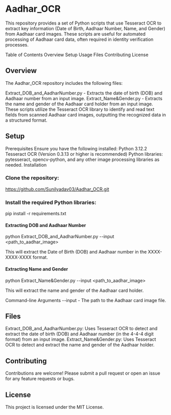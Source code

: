 # Aadhar_OCR

This repository provides a set of Python scripts that use Tesseract OCR to extract key information (Date of Birth, Aadhaar Number, Name, and Gender) from Aadhaar card images. These scripts are useful for automated processing of Aadhaar card data, often required in identity verification processes.

Table of Contents
Overview
Setup
Usage
Files
Contributing
License


## Overview
The Aadhar_OCR repository includes the following files:

Extract_DOB_and_AadharNumber.py - Extracts the date of birth (DOB) and Aadhaar number from an input image.
Extract_Name&Gender.py - Extracts the name and gender of the Aadhaar card holder from an input image.
These scripts utilize the Tesseract OCR library to identify and read text fields from scanned Aadhaar card images, outputting the recognized data in a structured format.

## Setup
Prerequisites
Ensure you have the following installed:
Python 3.12.2 
Tesseract OCR (Version 0.3.13 or higher is recommended)
Python libraries: pytesseract, opencv-python, and any other image processing libraries as needed.
Installation

### Clone the repository:
https://github.com/Sunilyadav03/Aadhar_OCR.git

### Install the required Python libraries:
pip install -r requirements.txt

#### Extracting DOB and Aadhaar Number

python Extract_DOB_and_AadharNumber.py --input <path_to_aadhar_image>

This will extract the Date of Birth (DOB) and Aadhaar number in the XXXX-XXXX-XXXX format.

#### Extracting Name and Gender

python Extract_Name&Gender.py --input <path_to_aadhar_image>

This will extract the name and gender of the Aadhaar card holder.

Command-line Arguments
--input - The path to the Aadhaar card image file.

## Files
Extract_DOB_and_AadharNumber.py: Uses Tesseract OCR to detect and extract the date of birth (DOB) and Aadhaar number (in the 4-4-4 digit format) from an input image.
Extract_Name&Gender.py: Uses Tesseract OCR to detect and extract the name and gender of the Aadhaar holder.


## Contributing
Contributions are welcome! Please submit a pull request or open an issue for any feature requests or bugs.

## License
This project is licensed under the MIT License.

